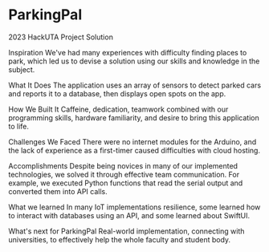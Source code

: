 # ParkingPal
2023 HackUTA Project Solution

Inspiration
We've had many experiences with difficulty finding places to park, which led us to devise a solution using our skills and knowledge in the subject.

What It Does
The application uses an array of sensors to detect parked cars and reports it to a database, then displays open spots on the app.

How We Built It
Caffeine, dedication, teamwork combined with our programming skills, hardware familiarity, and desire to bring this application to life.

Challenges We Faced
There were no internet modules for the Arduino, and the lack of experience as a first-timer caused difficulties with cloud hosting. 

Accomplishments 
Despite being novices in many of our implemented technologies, we solved it through effective team communication. For example, we executed Python functions that read the serial output and converted them into API calls.

What we learned
In many IoT implementations resilience, some learned how to interact with databases using an API, and some learned about SwiftUI.

What's next for ParkingPal
Real-world implementation, connecting with universities, to effectively help the whole faculty and student body.

